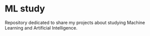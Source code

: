 # ML study
Repository dedicated to share my projects about studying Machine Learning and Artificial Intelligence.

